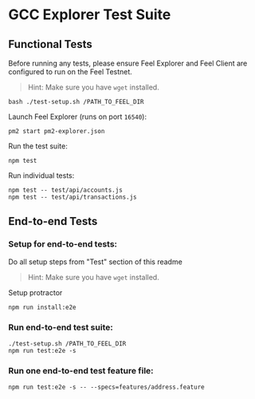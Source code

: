 # GCC Explorer Test Suite

## Functional Tests

Before running any tests, please ensure Feel Explorer and Feel Client are configured to run on the Feel Testnet.

> Hint: Make sure you have `wget` installed.

```
bash ./test-setup.sh /PATH_TO_FEEL_DIR
```

Launch Feel Explorer (runs on port `16540`):

```
pm2 start pm2-explorer.json
```

Run the test suite:

```
npm test
```

Run individual tests:

```
npm test -- test/api/accounts.js
npm test -- test/api/transactions.js
```

## End-to-end Tests

### Setup for end-to-end tests:

Do all setup steps from "Test" section of this readme

> Hint: Make sure you have `wget` installed.

Setup protractor

```
npm run install:e2e
```

### Run end-to-end test suite:

```
./test-setup.sh /PATH_TO_FEEL_DIR
npm run test:e2e -s
```

### Run one end-to-end test feature file:

```
npm run test:e2e -s -- --specs=features/address.feature
```
